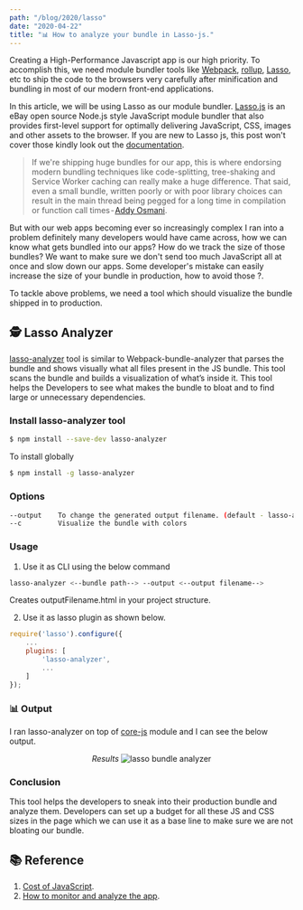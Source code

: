 ```yaml
---
path: "/blog/2020/lasso"
date: "2020-04-22"
title: "📊 How to analyze your bundle in Lasso-js."
---
```


Creating a High-Performance Javascript app is our high priority. To accomplish this, we need module bundler tools like [Webpack](https://webpack.js.org/), [rollup](https://rollupjs.org/guide/en/), [Lasso](https://github.com/lasso-js/lasso), etc to ship the code to the browsers very carefully after minification and bundling in most of our modern front-end applications.

In this article, we will be using Lasso as our module bundler. [Lasso.js](https://github.com/lasso-js/lasso) is an eBay open source Node.js style JavaScript module bundler that also provides first-level support for optimally delivering JavaScript, CSS, images and other assets to the browser. If you are new to Lasso js, this post won't cover those kindly look out the [documentation](https://github.com/lasso-js/lasso).

> If we're shipping huge bundles for our app, this is where endorsing modern bundling techniques like code-splitting, tree-shaking and Service Worker caching can really make a huge difference. That said, even a small bundle, written poorly or with poor library choices can result in the main thread being pegged for a long time in compilation or function call times - [Addy Osmani](https://twitter.com/addyosmani).

But with our web apps becoming ever so increasingly complex I ran into a problem definitely many developers would have came across, how we can know what gets bundled into our apps? How do we track the size of those bundles? We want to make sure we don't send too much JavaScript all at once and slow down our apps. Some developer's mistake can easily increase the size of your bundle in production, how to avoid those ?.

To tackle above problems, we need a tool which should visualize the bundle shipped in to production.

## 🕵️ Lasso Analyzer

[lasso-analyzer](https://github.com/pajaydev/lasso-analyzer) tool is similar to Webpack-bundle-analyzer that parses the bundle and shows visually what all files present in the JS bundle.
This tool scans the bundle and builds a visualization of what’s inside it. This tool helps the Developers to see what makes the bundle to bloat and to find large or unnecessary dependencies.

### Install lasso-analyzer tool

```bash
$ npm install --save-dev lasso-analyzer
```

To install globally

```bash
$ npm install -g lasso-analyzer
```

### Options

```bash
--output    To change the generated output filename. (default - lasso-analyze.html)
--c         Visualize the bundle with colors
```

### Usage

1. Use it as CLI using the below command

```bash
lasso-analyzer <--bundle path--> --output <--output filename-->
```

Creates outputFilename.html in your project structure.

2. Use it as lasso plugin as shown below.

```javascript
require('lasso').configure({
    ...
    plugins: [
        'lasso-analyzer',
        ...
    ]
});
```

### 📊 Output

I ran lasso-analyzer on top of [core-js](https://github.com/zloirock/core-js) module and I can see the below output.

<center>
  <i>Results</i>
  <img src="./bundle.png" alt="lasso bundle analyzer"/>
</center>

### Conclusion

This tool helps the developers to sneak into their production bundle and analyze them. Developers can set up a budget for all these JS and CSS sizes in the page which we can use it as a base line to make sure we are not bloating our bundle.

## 📚 Reference

1. [Cost of JavaScript](https://v8.dev/blog/cost-of-javascript-2019).
2. [How to monitor and analyze the app](https://developers.google.com/web/fundamentals/performance/webpack/monitor-and-analyze).
